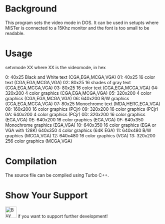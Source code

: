 # Background
This program sets the video mode in DOS.
It can be used in setupts where MiSTer is connected to a 15Khz monitor and the font is too small to be readable.

# Usage 
setvmode XX where XX is the videomode, in hex

0: 40x25 Black and White text (CGA,EGA,MCGA,VGA)
01: 40x25 16 color text (CGA,EGA,MCGA,VGA)
02: 80x25 16 shades of gray text (CGA,EGA,MCGA,VGA)
03: 80x25 16 color text (CGA,EGA,MCGA,VGA)
04: 320x200 4 color graphics (CGA,EGA,MCGA,VGA)
05: 320x200 4 color graphics (CGA,EGA,MCGA,VGA)
06: 640x200 B/W graphics (CGA,EGA,MCGA,VGA)
07: 80x25 Monochrome text (MDA,HERC,EGA,VGA)
08: 160x200 16 color graphics (PCjr)
09: 320x200 16 color graphics (PCjr)
0A: 640x200 4 color graphics (PCjr)
0D: 320x200 16 color graphics (EGA,VGA)
0E: 640x200 16 color graphics (EGA,VGA)
0F: 640x350 Monochrome graphics (EGA,VGA)
10: 640x350 16 color graphics (EGA or VGA with 128K)
    640x350 4 color graphics (64K EGA)
11: 640x480 B/W graphics (MCGA,VGA)
12: 640x480 16 color graphics (VGA)
13: 320x200 256 color graphics (MCGA,VGA)

# Compilation 

The source file can be compiled using Turbo C++. 

# Show Your Support

<a href='https://ko-fi.com/R6R31177HE' target='_blank'><img height='36' style='border:0px;height:36px;' src='https://storage.ko-fi.com/cdn/kofi2.png?v=3' border='0' alt='Buy Me a Coffee at ko-fi.com' /></a> if you want to support further development!
